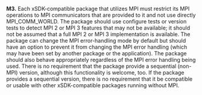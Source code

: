 **M3.** Each xSDK-compatible package that utilizes MPI must restrict its MPI operations to MPI
communicators that are provided to it and not use directly MPI_COMM_WORLD. The package should
use configure tests or version tests to detect MPI 2 or MPI 3 features that may not be available; it
should not be assumed that a full MPI 2 or MPI 3 implementation is available. The package can
change the MPI error-handling mode by default but should have an option to prevent it from changing
the MPI error handling (which may have been set by another package or the application). The
package should also behave appropriately regardless of the MPI error handling being used. There is
no requirement that the package provide a sequential (non-MPI) version, although this functionality is
welcome, too. If the package provides a sequential version, there is no requirement that it be
compatible or usable with other xSDK-compatible packages running without MPI.
